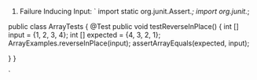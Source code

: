 1. Failure Inducing Input:
`
import static org.junit.Assert.*;
import org.junit.*;

public class ArrayTests {
  @Test
  public void testReverseInPlace() {
    int [] input = {1, 2, 3, 4};
    int [] expected = {4, 3, 2, 1};
    ArrayExamples.reverseInPlace(input);
    assertArrayEquals(expected, input);
  
  }
}

`

